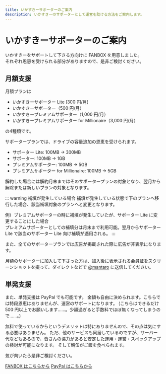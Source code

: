 ```yaml
---
title: いかすきーサポーターのご案内
description: いかすきーのサポーターとして運営を助ける方法をご案内します。
---
```


# いかすきーサポーターのご案内

いかすきーをサポートして下さる方向けに FANBOX を用意しました。  
それぞれ恩恵を受けられる部分がありますので、是非ご検討ください。

## 月額支援

月額プランは

- いかすきーサポーター Lite (300 円/月)
- いかすきーサポーター（500 円/月）
- いかすきープレミアムサポーター（1,000 円/月）
- いかすきープレミアムサポーター for Millionaire（3,000 円/月）

の4種類です。

サポータープランでは、ドライブの容量追加の恩恵を受けられます。

- サポーター Lite: 100MB → 300MB
- サポーター: 100MB → 1GB
- プレミアムサポーター: 100MB → 5GB
- プレミアムサポーター for Millionaire: 100MB → 5GB

解約した場合には解約月末まではそのサポータープランの対象となり、翌月から解除または新しいプランの対象となります。

::: warning 補填が発生している場合
補填が発生している状態で下のプランへ移行した場合、該当補填対象のプランへと変更となります。

例）プレミアムサポーターの時に補填が発生していたが、サポーター Lite に変更することにした場合  
プレミアムサポーターとしての補填分は月末まで利用可能。翌月からサポーター Lite で該当のサポーター Lite 向け補填が適用される。
:::

また、全てのサポータープランでは広告が掲載された際に広告が非表示になります。

月額のサポーターに加入して下さった方は、加入後に表示される会員証をスクリーンショットを撮って、ダイレクトなどで [@mantaro](https://ikaskey.bktsk.com/@mantaro) に送信してください。

## 単発支援

また、単発支援は PayPal でも可能です。
金額も自由に決められます。こちらでは特段恩恵はありませんが、運営のサポートになります。
(こちらはできるだけ 500 円以上でお願いします……。少額過ぎると手数料でほぼ無くなってしまうので……。)

無料で使っているからというデメリットは特にありませんので、その点は気にする必要はありません。
ただ、他のサービスも同居しているのですが、サーバー代などもあるので、皆さんの協力があると安定した運用・運営・スペックアップの検討が可能になります。
そして鯖缶がご飯を食べられます。

気が向いたら是非ご検討ください。

[FANBOX はこちらから](https://sasapiyo.fanbox.cc/)
[PayPal はこちらから](https://paypal.me/sasagar)
